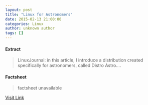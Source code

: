 ```yaml
---
layout: post
title: "Linux for Astronomers"
date: 2015-02-13 21:00:00
categories: Linux
author: unknown author
tags: []
---
```



#### Extract
>LinuxJournal: in this article, I introduce a distribution created specifically for astronomers, called Distro Astro....

#### Factsheet
>factsheet unavailable

[Visit Link](http://www.linuxtoday.com/infrastructure/linux-for-astronomers.html)


